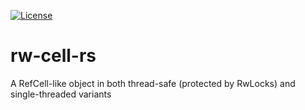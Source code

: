 [![License](https://img.shields.io/badge/license-Apache--2.0_OR_MIT-blue.svg)](https://github.com/stefan-zobel/rnd-rs)

# rw-cell-rs

A RefCell-like object in both thread-safe (protected by RwLocks) and single-threaded variants
